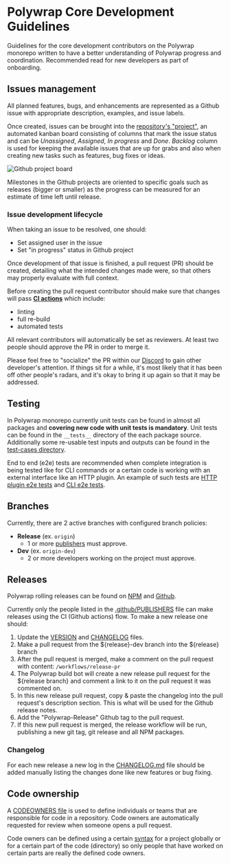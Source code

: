 # Polywrap Core Development Guidelines

Guidelines for the core development contributors on the Polywrap monorepo written to have a better understanding of Polywrap progress and coordination. Recommended read for new developers as part of onboarding. 

## Issues management

All planned features, bugs, and enhancements are represented as a Github issue with appropriate description, examples, and issue labels.  

Once created, issues can be brought into the [repository's "project"](https://github.com/polywrap/monorepo/projects/1), an automated kanban board consisting of columns that mark the issue status and can be *Unassigned*, *Assigned*, *In progress* and *Done*. *Backlog* column is used for keeping the available issues that are up for grabs and also when creating new tasks such as features, bug fixes or ideas.  

![Github project board](https://i.imgur.com/aLWa5HQ.png)

Milestones in the Github projects are oriented to specific goals such as releases (bigger or smaller) as the progress can be measured for an estimate of time left until release.

### Issue development lifecycle

When taking an issue to be resolved, one should:

* Set assigned user in the issue
* Set "in progress" status in Github project

Once development of that issue is finished, a pull request (PR) should be created, detailing what the intended changes made were, so that others may properly evaluate with full context.

Before creating the pull request contributor should make sure that changes will pass **[CI actions](https://github.com/polywrap/monorepo/blob/origin/.github/workflows/js-ci.yaml)** which include:

* linting
* full re-build
* automated tests

All relevant contributors will automatically be set as reviewers. At least two people should approve the PR in order to merge it.

Please feel free to "socialize" the PR within our [Discord](https://discord.polywrap.io/) to gain other developer's attention. If things sit for a while, it's most likely that it has been off other people's radars, and it's okay to bring it up again so that it may be addressed.

## Testing

In Polywrap monorepo currently unit tests can be found in almost all packages and **covering new code with unit tests is mandatory**. Unit tests can be found in the `__tests__` directory of the each package source. Additionally some re-usable test inputs and outputs can be found in the [test-cases directory](https://github.com/polywrap/monorepo/tree/origin/packages/test-cases).

End to end (e2e) tests are recommended when complete integration is being tested like for CLI commands or a certain code is working with an external interface like an HTTP plugin. An example of such tests are [HTTP plugin e2e tests](https://github.com/polywrap/monorepo/blob/origin/packages/js/plugins/http/src/__tests__/e2e/e2e.spec.ts) and [CLI e2e tests](https://github.com/polywrap/monorepo/tree/origin/packages/cli/src/__tests__/e2e).

## Branches

Currently, there are 2 active branches with configured branch policies:
* **Release** (ex. `origin`)
   * 1 or more [publishers](./github/PUBLISHERS) must approve.
* **Dev** (ex. `origin-dev`)
   * 2 or more developers working on the project must approve. 

## Releases

Polywrap rolling releases can be found on [NPM](https://www.npmjs.com/org/polywrap) and [Github](https://github.com/polywrap/monorepo/releases).

Currently only the people listed in the [.github/PUBLISHERS](./github/PUBLISHERS) file can make releases using the CI (Github actions) flow. To make a new release one should:

1. Update the [VERSION](VERSION) and [CHANGELOG](CHANGELOG) files.
2. Make a pull request from the ${release}-dev branch into the ${release} branch
3. After the pull request is merged, make a comment on the pull request with content: `/workflows/release-pr`
4. The Polywrap build bot will create a new release pull request for the ${release branch} and comment a link to it on the pull request it was commented on.
5. In this new release pull request, copy & paste the changelog into the pull request's description section. This is what will be used for the Github release notes.
6. Add the "Polywrap-Release" Github tag to the pull request.
7. If this new pull request is merged, the release workflow will be run, publishing a new git tag, git release and all NPM packages.

### Changelog

For each new release a new log in the [CHANGELOG.md](CHANGELOG) file should be added manually listing the changes done like new features or bug fixing.

## Code ownership

A [CODEOWNERS file](./github/CODEOWNERS) is used to define individuals or teams that are responsible for code in a repository. Code owners are automatically requested for review when someone opens a pull request.

Code owners can be defined using a certain [syntax](https://docs.github.com/en/github/creating-cloning-and-archiving-repositories/about-code-owners#codeowners-syntax) for a project globally or for a certain part of the code (directory) so only people that have worked on certain parts are really the defined code owners.
